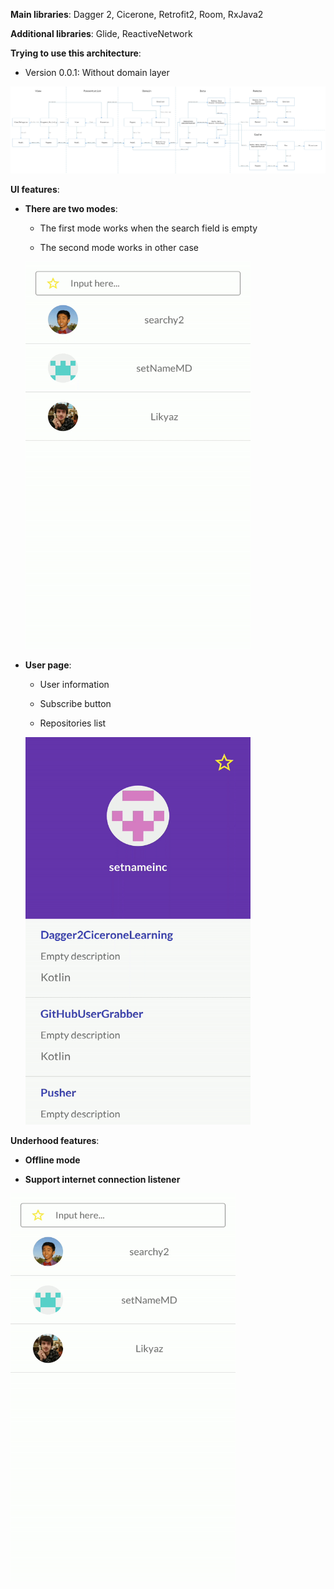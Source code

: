 
**Main libraries**: Dagger 2, Cicerone, Retrofit2, Room, RxJava2

**Additional libraries**: Glide, ReactiveNetwork

**Trying to use this architecture**:

  - Version 0.0.1: Without domain layer

![image](https://github.com/setnameinc/GitHubUserGrabber/blob/master/DPUPUmR.jpg?raw=true)

**UI features**:

* **There are two modes**:

  - The first mode works when the search field is empty
  
  - The second mode works in other case
  
  <img src="https://github.com/setnameinc/GitHubUserGrabber/blob/master/modes.gif" width="360" height="620" />
  
  
* **User page**:

  - User information
  
  - Subscribe button
  
  - Repositories list
  
  <img src="https://github.com/setnameinc/GitHubUserGrabber/blob/master/user.gif?raw=true" width="360" height="620" />

**Underhood features**:

  * **Offline mode**

  * **Support internet connection listener**

  <img src="https://github.com/setnameinc/GitHubUserGrabber/blob/master/internet_connection.gif?raw=true" width="360" height="620" />
